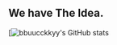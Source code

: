 
## We have The Idea.

[![bbuucckkyy's GitHub stats](https://github-readme-stats.vercel.app/api?username=bbuucckkyy&show_icons=true&theme=gruvbox)
